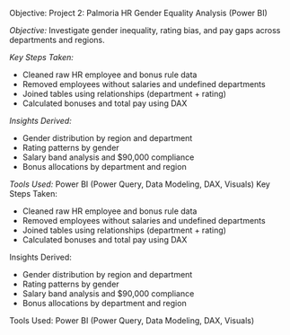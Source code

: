 Objective:
 Project 2: Palmoria HR Gender Equality Analysis (Power BI)

*Objective:*
Investigate gender inequality, rating bias, and pay gaps across departments and regions.

*Key Steps Taken:*

* Cleaned raw HR employee and bonus rule data
* Removed employees without salaries and undefined departments
* Joined tables using relationships (department + rating)
* Calculated bonuses and total pay using DAX

*Insights Derived:*

* Gender distribution by region and department
* Rating patterns by gender
* Salary band analysis and \$90,000 compliance
* Bonus allocations by department and region

*Tools Used:*
Power BI (Power Query, Data Modeling, DAX, Visuals)
Key Steps Taken:

* Cleaned raw HR employee and bonus rule data
* Removed employees without salaries and undefined departments
* Joined tables using relationships (department + rating)
* Calculated bonuses and total pay using DAX

Insights Derived:

* Gender distribution by region and department
* Rating patterns by gender
* Salary band analysis and \$90,000 compliance
* Bonus allocations by department and region

Tools Used:
Power BI (Power Query, Data Modeling, DAX, Visuals)

